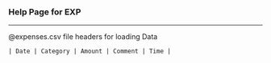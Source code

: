 ### Help Page for EXP
---
@expenses.csv file headers for loading Data
```
| Date | Category | Amount | Comment | Time |
```